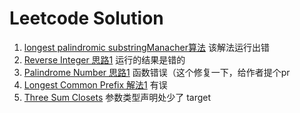 # Leetcode Solution

1. [longest palindromic substringManacher算法](https://github.com/apachecn/awesome-leetcode/blob/master/docs/Leetcode_Solutions/005._longest_palindromic_substring.md) 该解法运行出错
2. [Reverse Integer 思路1](https://github.com/apachecn/awesome-leetcode/blob/master/docs/Leetcode_Solutions/Python/007._Reverse_Integer.md) 运行的结果是错的
3. [Palindrome Number 思路1](https://github.com/apachecn/awesome-leetcode/blob/master/docs/Leetcode_Solutions/Python/009._Palindrome_Number.md) 函数错误（这个修复一下，给作者提个pr
4. [Longest Common Prefix 解法1](https://github.com/apachecn/awesome-algorithm/blob/master/docs/Leetcode_Solutions/Python/014._longest_common_prefix.md) 有误
5. [Three Sum Closets](https://github.com/apachecn/awesome-algorithm/blob/master/docs/Leetcode_Solutions/Python/016._3sum_closest.md) 参数类型声明处少了 target